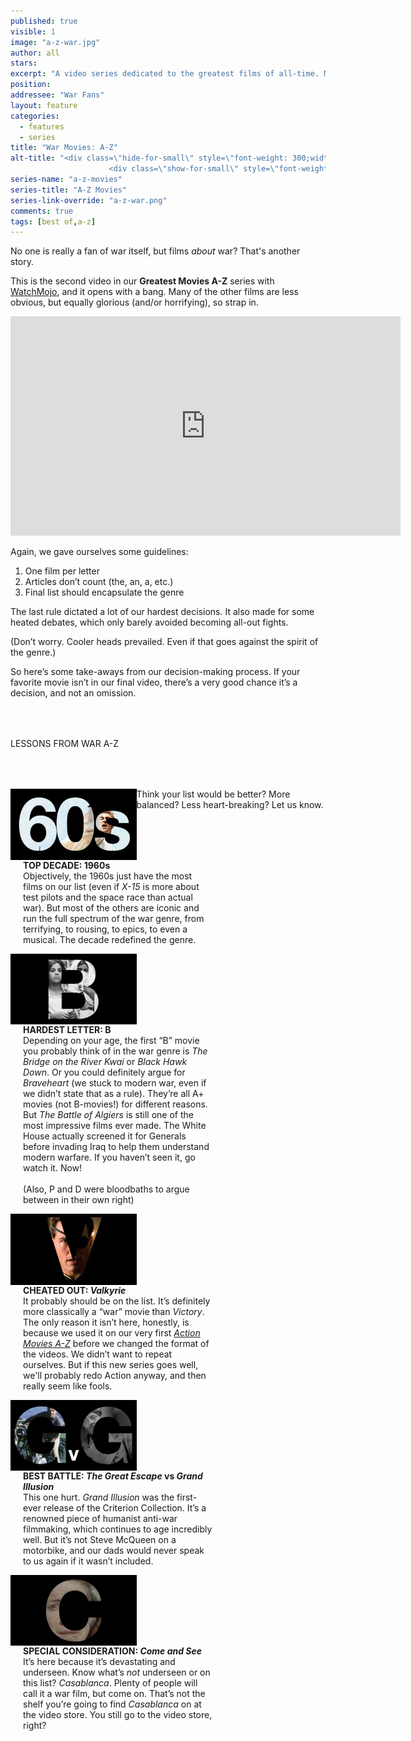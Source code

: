 ```yaml
---
published: true
visible: 1
image: "a-z-war.jpg"
author: all
stars: 
excerpt: "A video series dedicated to the greatest films of all-time. Made In partnership with our friends at WatchMojo."
position: 
addressee: "War Fans"
layout: feature
categories: 
  - features
  - series
title: "War Movies: A-Z"
alt-title: "<div class=\"hide-for-small\" style=\"font-weight: 300;width: 16rem;margin: -10rem auto 0 auto;font-family: Helvetica Neue;color: #fff;font-size: 1.5rem;padding-left: 2rem;text-align: center;\">The greatest movies of all time</div>
	                  <div class=\"show-for-small\" style=\"font-weight: 300;width: 10rem;margin: 3.5rem auto 0 auto;font-family: Helvetica Neue;color: #fff;font-size: 1rem;padding-left: 1rem;text-align: center;\">The greatest movies of all time</div>"
series-name: "a-z-movies"
series-title: "A-Z Movies"
series-link-override: "a-z-war.png"
comments: true
tags: [best of,a-z]
---
```

No one is really a fan of war itself, but films _about_ war? That's another story.

This is the second video in our **Greatest Movies A-Z** series with [WatchMojo](https://www.youtube.com/channel/UCaWd5_7JhbQBe4dknZhsHJg), and it opens with a bang. Many of the other films are less obvious, but equally glorious (and/or horrifying), so strap in.

<div class="video-container"><iframe width="624" height="351" src="https://www.youtube.com/embed/B5XQYYw-44w?ecver=1" frameborder="0" allowfullscreen></iframe></div>

Again, we gave ourselves some guidelines:

1. One film per letter
1. Articles don’t count (the, an, a, etc.)
1. Final list should encapsulate the genre

The last rule dictated a lot of our hardest decisions. It also made for some heated debates, which only barely avoided becoming all-out fights. 

(Don’t worry. Cooler heads prevailed. Even if that goes against the spirit of the genre.)

So here’s some take-aways from our decision-making process. If your favorite movie isn’t in our final video, there’s a very good chance it’s a decision, and not an omission.

<p class="intro" style="margin-top:4rem">LESSONS FROM WAR A-Z</p>

<div class="clearfix" style="margin-top:4rem;width:100%;">
	<div style="height:100%;float:left;width:40%;">
		<img style="vertical-align: top;display: inline-block;" src="/assets/img/features/inline/a-z-war/top-decade.jpg"> 
	</div>
	<p style="margin-top:0;float:left;width:60%;padding-left: 20px;">
		<strong>TOP DECADE: 1960s</strong><br />
		Objectively, the 1960s just have the most films on our list (even if <em>X-15</em> is more about test pilots and the space race than actual war). But most of the others are iconic and run the full spectrum of the war genre, from terrifying, to rousing, to epics, to even a musical. The decade redefined the genre. 
	</p>
</div>

<div class="clearfix"  style="margin-top:4rem;width:100%;">
	<div style="height:100%;float:left;width:40%;">
		<img style="vertical-align: top;display: inline-block;" src="/assets/img/features/inline/a-z-war/hardest-letter.jpg"> 
	</div>
	<p style="margin-top:0;float:left;width:60%;padding-left: 20px;">
		<strong>HARDEST LETTER: B</strong><br />
		Depending on your age, the first “B” movie you probably think of in the war genre is <em>The</em> <em>Bridge on the River Kwai</em> or <em>Black Hawk Down</em>. Or you could definitely argue for <em>Braveheart</em> (we stuck to modern war, even if we didn’t state that as a rule). They’re all A+ movies (not B-movies!) for different reasons. But <em>The Battle of Algiers</em> is still one of the most impressive films ever made. The White House actually screened it for Generals before invading Iraq to help them understand modern warfare. If you haven’t seen it, go watch it. Now!<br />
		<br />
		(Also, P and D were bloodbaths to argue between in their own right)
	</p>
</div>

<div class="clearfix"  style="margin-top:4rem;width:100%;">
	<div style="height:100%;float:left;width:40%;">
		<img style="vertical-align: top;display: inline-block;" src="/assets/img/features/inline/a-z-war/cheated-out.jpg"> 
	</div>
	<p style="margin-top:0;float:left;width:60%;padding-left: 20px;">
		<strong>CHEATED OUT: <em>Valkyrie</em></strong><br />
		It probably should be on the list. It’s definitely more classically a “war” movie than <em>Victory</em>. The only reason it isn’t here, honestly, is because we used it on our very first <a href="https://www.youtube.com/watch?v=C6vHljlgQsU"><em>Action Movies A-Z</em></a> before we changed the format of the videos. We didn’t want to repeat ourselves. But if this new series goes well, we'll probably redo Action anyway, and then really seem like fools. 
	</p>
</div>

<div class="clearfix" style="margin-top:4rem;width:100%;">
	<div style="height:100%;float:left;width:40%;">
		<img style="vertical-align: top;display: inline-block;" src="/assets/img/features/inline/a-z-war/best-battle.jpg"> 
	</div>
	<p style="margin-top:0;float:left;width:60%;padding-left: 20px;">
		<strong>BEST BATTLE: <em>The Great Escape</em> <strong>vs</strong> <em>Grand Illusion</em></strong><br />
		This one hurt. <em>Grand Illusion</em> was the first-ever release of the Criterion Collection. It’s a renowned piece of humanist anti-war filmmaking, which continues to age incredibly well. But it’s not Steve McQueen on a motorbike, and our dads would never speak to us again if it wasn’t included.  
	</p>
</div>

<div class="clearfix"  style="margin:4rem 0;width:100%;">
	<div style="height:100%;float:left;width:40%;">
		<img style="vertical-align: top;display: inline-block;" src="/assets/img/features/inline/a-z-war/special-consideration.jpg"> 
	</div>
	<p style="margin-top:0;float:left;width:60%;padding-left: 20px;">
		<strong>SPECIAL CONSIDERATION: <em>Come and See</em></strong><br />
	     It’s here because it’s devastating and underseen. Know what’s <em>not</em> underseen or on this list? <em>Casablanca</em>. Plenty of people will call it a war film, but come on. That’s not the shelf you’re going to find <em>Casablanca</em> on at the video store. You still go to the video store, right?
	</p>
</div>

Think your list would be better? More balanced? Less heart-breaking? Let us know.